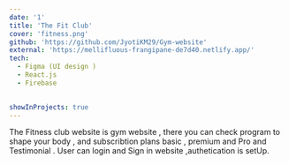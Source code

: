 ```yaml
---
date: '1'
title: 'The Fit Club'
cover: 'fitness.png'
github: 'https://github.com/JyotiKM29/Gym-website'
external: 'https://mellifluous-frangipane-de7d40.netlify.app/'
tech:
  - Figma (UI design )
  - React.js
  - Firebase
  

showInProjects: true
---
```


The Fitness club website is gym website , there you can check program to shape your body , 
and subscribtion plans basic , premium and Pro and Testimonial . User can login and Sign 
in website ,authetication is setUp.
